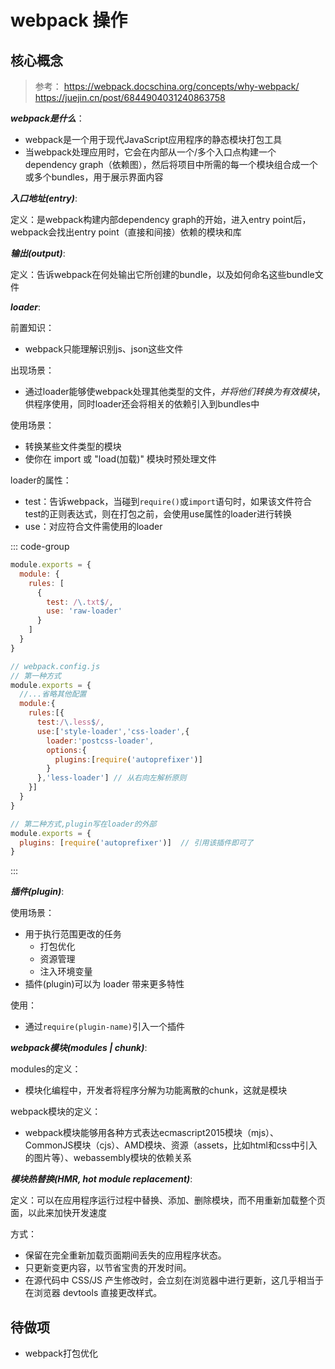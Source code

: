 # webpack 操作

## 核心概念

> 参考：
> https://webpack.docschina.org/concepts/why-webpack/   
> https://juejin.cn/post/6844904031240863758   

***webpack是什么***：
- webpack是一个用于现代JavaScript应用程序的静态模块打包工具
- 当webpack处理应用时，它会在内部从一个/多个入口点构建一个dependency graph（依赖图），然后将项目中所需的每一个模块组合成一个或多个bundles，用于展示界面内容

***入口地址(entry)***:

定义：是webpack构建内部dependency graph的开始，进入entry point后，webpack会找出entry point（直接和间接）依赖的模块和库

***输出(output)***:

定义：告诉webpack在何处输出它所创建的bundle，以及如何命名这些bundle文件

***loader***:

前置知识：
- webpack只能理解识别js、json这些文件

出现场景：
- 通过loader能够使webpack处理其他类型的文件，*并将他们转换为有效模块*，供程序使用，同时loader还会将相关的依赖引入到bundles中

使用场景：
- 转换某些文件类型的模块
- 使你在 import 或 "load(加载)" 模块时预处理文件

loader的属性：
- test：告诉webpack，当碰到`require()`或`import`语句时，如果该文件符合test的正则表达式，则在打包之前，会使用use属性的loader进行转换
- use：对应符合文件需使用的loader

::: code-group
```javascript [常规]
module.exports = {
  module: {
    rules: [
      {
        test: /\.txt$/,
        use: 'raw-loader'
      }
    ]
  }
}
```
```javascript [plugin和loader一起使用]
// webpack.config.js
// 第一种方式
module.exports = {
  //...省略其他配置
  module:{
    rules:[{
      test:/\.less$/,
      use:['style-loader','css-loader',{
        loader:'postcss-loader',
        options:{
          plugins:[require('autoprefixer')]
        }
      },'less-loader'] // 从右向左解析原则
    }]
  }
}

// 第二种方式,plugin写在loader的外部
module.exports = {
  plugins: [require('autoprefixer')]  // 引用该插件即可了
}
```
:::

***插件(plugin)***:

使用场景：
- 用于执行范围更改的任务
  - 打包优化
  - 资源管理
  - 注入环境变量
- 插件(plugin)可以为 loader 带来更多特性

使用：
- 通过`require(plugin-name)`引入一个插件

***webpack模块(modules | chunk)***:

modules的定义：
- 模块化编程中，开发者将程序分解为功能离散的chunk，这就是模块

webpack模块的定义：
- webpack模块能够用各种方式表达ecmascript2015模块（mjs）、CommonJS模块（cjs）、AMD模块、资源（assets，比如html和css中引入的图片等）、webassembly模块的依赖关系

***模块热替换(HMR, hot module replacement)***:

定义：可以在应用程序运行过程中替换、添加、删除模块，而不用重新加载整个页面，以此来加快开发速度

方式：
- 保留在完全重新加载页面期间丢失的应用程序状态。
- 只更新变更内容，以节省宝贵的开发时间。
- 在源代码中 CSS/JS 产生修改时，会立刻在浏览器中进行更新，这几乎相当于在浏览器 devtools 直接更改样式。

## 待做项

- webpack打包优化